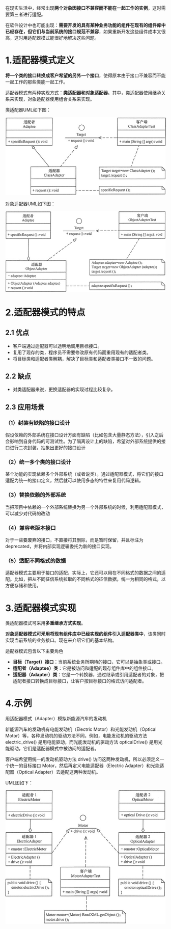 在现实生活中，经常出现**两个对象因接口不兼容而不能在一起工作的实例**，这时需要第三者进行适配。

在软件设计中也可能出现：**需要开发的具有某种业务功能的组件在现有的组件库中已经存在，但它们与当前系统的接口规范不兼容**，如果重新开发这些组件成本又很高，这时用适配器模式能很好地解决这些问题。

# 1.适配器模式定义

**将一个类的接口转换成客户希望的另外一个接口**，使得原本由于接口不兼容而不能一起工作的那些类能一起工作。

适配器模式有两种实现方式：**类适配器和对象适配器**。其中，类适配器使用继承关系来实现，对象适配器使用组合关系来实现。

类适配器UML如下图：

![image-20220510113111642](images/image-20220510113111642.png)

对象适配器UML如下图：

![image-20220510113132843](images/image-20220510113132843.png)

# 2.适配器模式的特点

## 2.1 优点

- 客户端通过适配器可以透明地调用目标接口。
- 复用了现存的类，程序员不需要修改原有代码而重用现有的适配者类。
- 将目标类和适配者类解耦，解决了目标类和适配者类接口不一致的问题。

## 2.2 缺点

- 对类适配器来说，更换适配器的实现过程比较复杂。

## 2.3 应用场景

### （1）封装有缺陷的接口设计

假设依赖的外部系统在接口设计方面有缺陷（比如包含大量静态方法），引入之后会影响到自身代码的可测试性。为了隔离设计上的缺陷，希望对外部系统提供的接口进行二次封装，抽象出更好的接口设计

### （2）统一多个类的接口设计

某个功能的实现依赖多个外部系统（或者说类）。通过适配器模式，将它们的接口适配为统一的接口定义，然后就可以使用多态的特性来复用代码逻辑。

### （3）替换依赖的外部系统

当把项目中依赖的一个外部系统替换为另一个外部系统的时候，利用适配器模式，可以减少对代码的改动

### （4）兼容老版本接口

对于一些要废弃的接口，不直接将其删除，而是暂时保留，并且标注为 deprecated，并将内部实现逻辑委托为新的接口实现。

### （5）适配不同格式的数据

适配器模式主要用于接口的适配，实际上，它还可以用在不同格式的数据之间的适配。比如，把从不同征信系统拉取的不同格式的征信数据，统一为相同的格式，以方便存储和使用。

# 3.适配器模式实现

类适配器模式可采用**多重继承方式实现**。

**对象适配器模式可釆用将现有组件库中已经实现的组件引入适配器类中**，该类同时实现当前系统的业务接口。现在来介绍它们的基本结构。

适配器模式包含以下主要角色

- **目标（Target）接口**：当前系统业务所期待的接口，它可以是抽象类或接口。
- **适配者（Adaptee）类**：它是被访问和适配的现存组件库中的组件接口。
- **适配器（Adapter）类**：它是一个转换器，通过继承或引用适配者的对象，把适配者接口转换成目标接口，让客户按目标接口的格式访问适配者。

# 4.示例

用适配器模式（Adapter）模拟新能源汽车的发动机

新能源汽车的发动机有电能发动机（Electric Motor）和光能发动机（Optical Motor）等，各种发动机的驱动方法不同，例如，电能发动机的驱动方法 electric_drive() 是用电能驱动，而光能发动机的驱动方法 opticalDrive() 是用光能驱动，它们是适配器模式中被访问的适配者。

客户端希望用统一的发动机驱动方法 drive() 访问这两种发动机，所以必须定义一个统一的目标接口 Motor，然后再定义电能适配器（Electric Adapter）和光能适配器（Optical Adapter）去适配这两种发动机。

UML图如下：

![image-20220510113543526](images/image-20220510113543526.png)